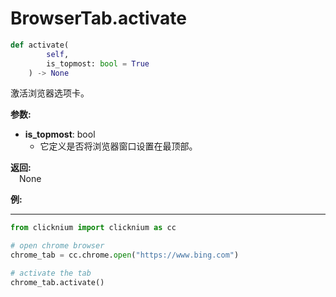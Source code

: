 
# BrowserTab.activate

```python
def activate(
        self,
        is_topmost: bool = True
    ) -> None
```  

激活浏览器选项卡。

**参数:**  
- **is_topmost**: bool    
    - 它定义是否将浏览器窗口设置在最顶部。

**返回:**  
    &emsp;None

**例:**
***
```python
from clicknium import clicknium as cc

# open chrome browser
chrome_tab = cc.chrome.open("https://www.bing.com")

# activate the tab
chrome_tab.activate()
```